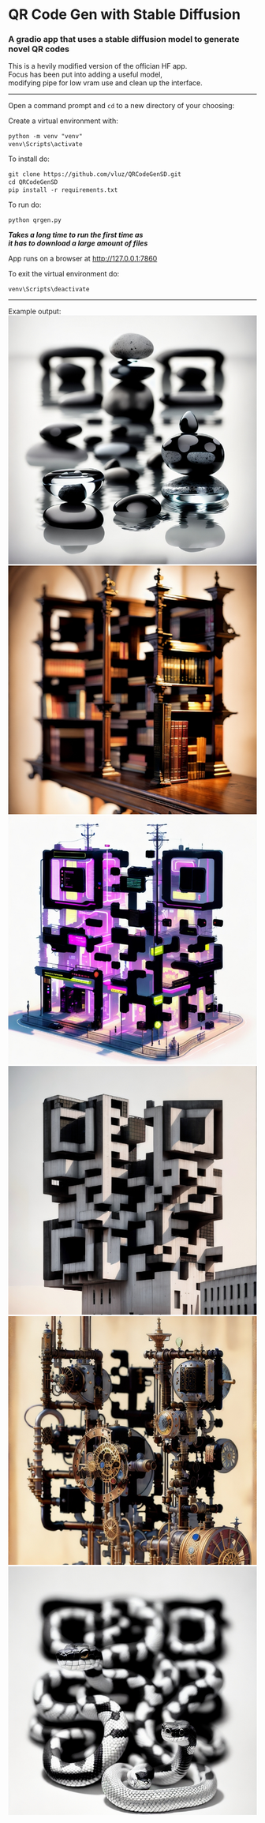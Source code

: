# QR Code Gen with Stable Diffusion
### A gradio app that uses a stable diffusion model to generate novel QR codes

This is a hevily modified version of the offician HF app.
<br>
Focus has been put into adding a useful model, 
<br>
modifying pipe for low vram use and clean up the interface.

<hr>

Open a command prompt and `cd` to a new directory of your choosing:

Create a virtual environment with:
```
python -m venv "venv"
venv\Scripts\activate
```

To install do:
```
git clone https://github.com/vluz/QRCodeGenSD.git
cd QRCodeGenSD
pip install -r requirements.txt
```

To run do:<br>
```
python qrgen.py
``` 

***Takes a long time to run the first time as*** 
<br>
***it has to download a large amount of files***

App runs on a browser at http://127.0.0.1:7860

To exit the virtual environment do:
```
venv\Scripts\deactivate
```

<hr>

Example output:
<br>
![Image1](images/image1.jpg?raw=true "Image 1")
![Image2](images/image2.jpg?raw=true "Image 2")
![Image3](images/image3.jpg?raw=true "Image 3")
![Image4](images/image4.jpg?raw=true "Image 4")
![Image5](images/image5.jpg?raw=true "Image 5")
![Image6](images/image6.jpg?raw=true "Image 6")

